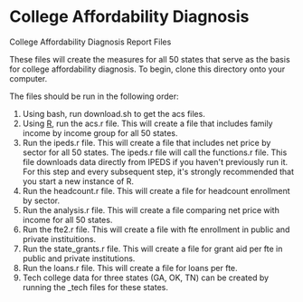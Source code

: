 # College Affordability Diagnosis
College Affordability Diagnosis Report Files

These files will create the measures for all 50 states that serve as
the basis for college affordability diagnosis. To begin, clone this
directory onto your computer.

The files should be run in the following order:

1. Using bash, run download.sh to get the acs files.
2. Using [R](https://cran.r-project.org/), run the acs.r file. This
   will create a file that includes family income by income group for
   all 50 states.
3. Run the ipeds.r file. This will create a file that
includes net price by sector for all 50 states. The ipeds.r file will
call the functions.r file. This file downloads data directly from
IPEDS if you haven't previously run it. For this step and every subsequent step,
it's strongly recommended that you start a new instance of R. 
4. Run the headcount.r file. This will create a file for headcount 
enrollment by sector.
5.  Run the analysis.r file. This will create a file
comparing net price with income for all 50 states.
6. Run the fte2.r file. This will create a file with fte enrollment in
   public and private instituitions. 
6. Run the state_grants.r file. This will create a file for grant aid
per fte in public and private institutions. 
7. Run the loans.r file. This will create a file for loans per fte.
8. Tech college data for three states (GA, OK, TN) can be created by
   running the _tech files for these states. 
 
 
